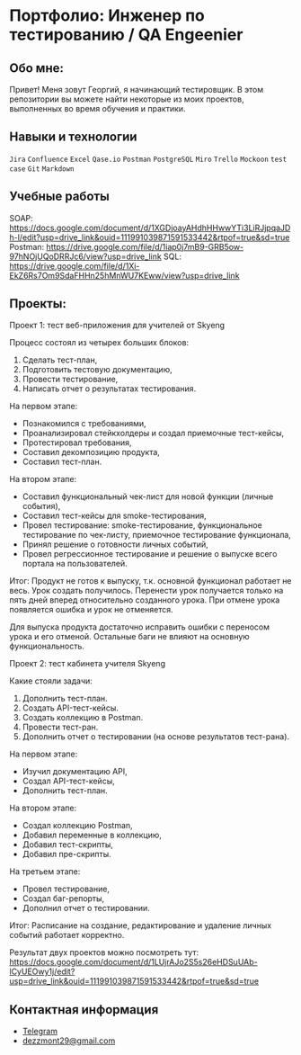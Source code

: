 # Портфолио: Инженер по тестированию / QA Engeenier
## Обо мне:
Привет! Меня зовут Георгий, я начинающий тестировщик.
В этом репозитории вы можете найти некоторые из моих проектов, выполненных во время обучения и практики.

## Навыки и технологии
``Jira``  ``Confluence``  ``Excel``  ``Qase.io``  ``Postman``  ``PostgreSQL``  ``Miro``  ``Trello``  ``Mockoon``  ``test case``  ``Git`` ``Markdown`` 

## Учебные работы

SOAP: https://docs.google.com/document/d/1XGDjoayAHdhHHwwYTi3LiRJjpqaJDh-l/edit?usp=drive_link&ouid=111991039871591533442&rtpof=true&sd=true
Postman: https://drive.google.com/file/d/1iap0j7mB9-GRB5ow-97hNOjUQoDRRJc6/view?usp=drive_link
SQL: https://drive.google.com/file/d/1Xi-EkZ6Rs7Om9SdaFHHn25hMnWU7KEww/view?usp=drive_link

## Проекты:
Проект 1: тест веб-приложения для учителей от Skyeng

Процесс состоял из четырех больших блоков:
1. Сделать тест-план,
2. Подготовить тестовую документацию,
3. Провести тестирование,
4. Написать отчет о результатах тестирования.

На первом этапе:
- Познакомился с требованиями,
- Проанализировал стейкхолдеры и создал приемочные тест-кейсы,
- Протестировал требования,
- Составил декомпозицию продукта,
- Составил тест-план.

На втором этапе:
- Составил функциональный чек-лист для новой функции (личные события),
- Составил тест-кейсы для smoke-тестирования,
- Провел тестирование: smoke-тестирование, функциональное тестирование по чек-листу, приемочное тестирование функционала,
- Принял решение о готовности личных событий,
- Провел регрессионное тестирование и решение о выпуске всего портала на пользователей.

Итог: Продукт не готов к выпуску, т.к. основной функционал работает не весь. Урок создать получилось. Перенести урок получается только на пять дней вперед относительно созданного урока. При отмене урока появляется ошибка и урок не отменяется.

Для выпуска продукта достаточно исправить ошибки с переносом урока и его отменой. Остальные баги не влияют на основную функциональность.

Проект 2: тест кабинета учителя Skyeng

Какие стояли задачи:
1. Дополнить тест-план.
2. Создать API-тест-кейсы.
3. Создать коллекцию в Postman.
4. Провести тест-ран.
5. Дополнить отчет о тестировании (на основе результатов тест-рана).

На первом этапе:
- Изучил документацию API,
- Создал API-тест-кейсы,
- Дополнить тест-план.

На втором этапе:
- Создал коллекцию Postman,
- Добавил переменные в коллекцию,
- Добавил тест-скрипты,
- Добавил пре-скрипты.

На третьем этапе:
- Провел тестирование,
- Создал баг-репорты,
- Дополнил отчет о тестировании.

Итог: Расписание на создание, редактирование и удаление личных событий работает корректно.

Результат двух проектов можно посмотреть тут: https://docs.google.com/document/d/1LUjrAJo2S5s26eHDSuUAb-lCyUEOwy1j/edit?usp=drive_link&ouid=111991039871591533442&rtpof=true&sd=true

## Контактная информация
- [Telegram](https://t.me/dezzmont29)
- dezzmont29@gmail.com
